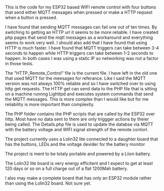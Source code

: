 This is the code for my ESP32 based WIFI remote control with four buttons that send either MQTT messages when pressed or make a HTTP request when a button is pressed.

I have found that sending MQTT messages can fail one out of ten times. By switching to getting an HTTP url it seems to be more reliable. I have created php pages that send the mqtt messages as a workaround and everything seems to work very well. I should also add that I have found that using HTTP is much faster. I have found that MQTT triggers can take between 3-4 seconds to happen while HTTP triggers can take between 1-2 seconds to happen. In both cases I was using a static IP so networking was not a factor in those tests.

The "HTTP_Remote_Control" file is the current file. I have left in the old one that used MQTT for the meesages for referance. Like I said the MQTT version was not always 100% reliable and so I have switched over to using http get requests. The HTTP get can send data to the PHP file that is sitting on a machine runnng Lighttpd and executes system commands that send the MQTT messages. This is more complex than I would like but for me reliability is more important than complexity.

The PHP folder contains the PHP scripts that are called by the ESP32 over http. Most have no data sent to them are only triggger actions by theier being called. The Details.php file is used to update the databse via MQTT with the battery voltage and WIFI signal strength of the remote contorl.

The project currently uses a Lolin32 lite connected to a daughter board that has the buttons, LEDs and the voltage devider for the battery monitor

The project is ment to be totaly portable and powered by a Liion battery.

The Lolin32 lite board is very energy efficitent and I expect to get at least 120 days or so on a full charge out of a flat  1200Mah battery. 

I also may make a complete board that has only an ESP32 module rather than using the Lolin32 board. Not sure yet.
